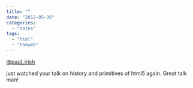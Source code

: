 ```yaml
---
title: ""
date: "2012-05-30"
categories: 
  - "notes"
tags: 
  - "html"
  - "theweb"
---
```


[@paul\_irish](https://twitter.com/paul_irish)

just watched your talk on history and primitives of html5 again. Great talk man!
